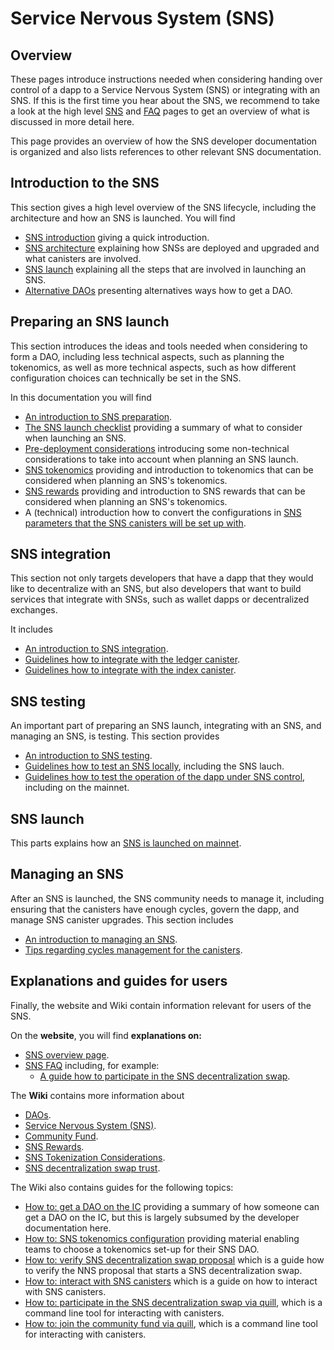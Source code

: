 # Service Nervous System (SNS)

## Overview
These pages introduce instructions needed when considering handing over control of a dapp to a Service Nervous System (SNS) or integrating with an SNS.
If this is the first time you hear about the SNS, we recommend to take a look at the high level [SNS](/sns)
and [FAQ](/sns/faq) pages to get an overview of what is discussed in more detail here.

This page provides an overview of how the SNS developer documentation is organized and also lists references to other relevant SNS documentation.

## Introduction to the SNS
This section gives a high level overview of the SNS lifecycle, including the architecture and how an SNS is launched.
You will find 
* [SNS introduction](./introduction/sns-intro-high-level.md) giving a quick introduction.
* [SNS architecture](./introduction/sns-architecture.md) explaining how SNSs are deployed and upgraded and what canisters are involved.
* [SNS launch](./launching/launch-summary.md) explaining all the steps that are involved in launching an SNS.
* [Alternative DAOs](./introduction/dao-alternatives.md) presenting alternatives ways how to get a DAO.

## Preparing an SNS launch
This section introduces the ideas and tools needed when considering to form a DAO, including less technical aspects, such as planning the tokenomics, as well as more
technical aspects, such as how different configuration choices can technically be set in the SNS.

In this documentation you will find
* [An introduction to SNS preparation](./tokenomics/index.md).
* [The SNS launch checklist](./tokenomics/sns-checklist.md) providing a summary of what to consider when launching an SNS.
* [Pre-deployment considerations](./tokenomics/predeployment-considerations.md) introducing some non-technical considerations to take into account when planning an SNS launch.
* [SNS tokenomics](./tokenomics/tokenomics-intro.md) providing and introduction to tokenomics that can be considered when planning an SNS's tokenomics.
* [SNS rewards](./tokenomics/rewards.md) providing and introduction to SNS rewards that can be considered when planning an SNS's tokenomics.
* A (technical) introduction how to convert the configurations in [SNS parameters that the SNS canisters will be set up with](./tokenomics/preparation.md).

## SNS integration
This section not only targets developers that have a dapp that they would like to decentralize with an SNS, but also developers that
want to build services that integrate with SNSs, such as wallet dapps or decentralized exchanges.

It includes
* [An introduction to SNS integration](./integrating/index.md). <!--Guidelines how to integrate a frontend (integrate-sns/frontend-integration.md)-->
* [Guidelines how to integrate with the ledger canister](./integrating/ledger-integration.md).
* [Guidelines how to integrate with the index canister](./integrating/index-integration.md).

## SNS testing
An important part of preparing an SNS launch, integrating with an SNS, and managing an SNS, is testing.
This section provides 
* [An introduction to SNS testing](./testing/testing-before-launch.md).
* [Guidelines how to test an SNS locally](./testing/local-testing.md), including the SNS lauch.
* [Guidelines how to test the operation of the dapp under SNS control](./testing/testflight.md), including on the mainnet.


## SNS launch
This parts explains how an [SNS is launched on mainnet](./launching/launch-steps.md).

## Managing an SNS
After an SNS is launched, the SNS community needs to manage it, including ensuring that the canisters have enough cycles, 
govern the dapp, and manage SNS canister upgrades.
This section includes
* [An introduction to managing an SNS](./managing/manage-sns-intro.md).
* [Tips regarding cycles management for the canisters](./managing/cycles-usage.md).


<!-- Information on nervous system parameters that can be configured in each SNS (managing-sns/nervous-system-parameters.md); Information on how SNS are upgraded (managing-sns/upgradeSNS.md); A guideline for SNS proposals (managing-sns/proposal-guide.md)-->

## Explanations and guides for users
Finally, the website and Wiki contain information relevant for users of the SNS.

On the **website**, you will find **explanations on:**
* [SNS overview page](https://internetcomputer.org/sns).
* [SNS FAQ](https://internetcomputer.org/sns/faq) including, for example:
  * [A guide how to participate in the SNS decentralization swap](/sns/faq#participate).

The **Wiki** contains more information about
* [DAOs](https://wiki.internetcomputer.org/wiki/DAO).
* [Service Nervous System (SNS)](https://wiki.internetcomputer.org/wiki/Service_Nervous_System_(SNS)).
* [Community Fund](https://wiki.internetcomputer.org/wiki/Community_Fund).
* [SNS Rewards](https://wiki.internetcomputer.org/wiki/SNS_Rewards).
* [SNS Tokenization Considerations](https://wiki.internetcomputer.org/wiki/SNS_Tokenization_Considerations).
* [SNS decentralization swap trust](https://wiki.internetcomputer.org/wiki/SNS_decentralization_sale_trust).

The Wiki also contains guides for the following topics:
* [How to: get a DAO on the IC](https://wiki.internetcomputer.org/wiki/How_to_get_a_DAO_on_the_IC) providing a summary of how someone can get a DAO on the IC, but this is largely subsumed by the developer documentation here.
* [How to: SNS tokenomics configuration](https://wiki.internetcomputer.org/wiki/How-To:_SNS_tokenomics_configuration) providing material enabling teams to choose a tokenomics set-up for their SNS DAO.
* [How to: verify SNS decentralization swap proposal](https://wiki.internetcomputer.org/wiki/How-to:_Verify_SNS_decentralization_sale_proposal) which is a guide how to verify the NNS proposal that starts a SNS decentralization swap.
* [How to: interact with SNS canisters](https://wiki.internetcomputer.org/wiki/How-to:_Interact_with_SNS_canisters) which is a guide on how to interact with SNS canisters.
* [How to: participate in the SNS decentralization swap via quill](https://wiki.internetcomputer.org/wiki/How-To:_Participate_in_the_SNS_decentralization_sale_via_quill), which is a command line tool for interacting with canisters.
* [How to: join the community fund via quill](https://wiki.internetcomputer.org/wiki/How-To:_Join_the_Community_fund_via_quill), which is a command line tool for interacting with canisters.
